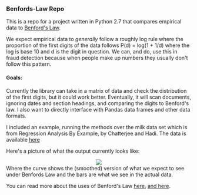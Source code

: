 ### Benfords-Law Repo

This is a repo for a project written in Python 2.7 that compares empirical data to [Benford's Law](https://en.wikipedia.org/wiki/Benford%27s_law).

We expect empirical data to *generally* follow a roughly log rule where the proportion of the first digits of the data follows P(d) = log(1 + 1/d) where the log is base 10 and d is the digit in question. We can, and do, use this in fraud detection because when people make up numbers they usually don't follow this pattern.

#### Goals:
Currently the library can take in a matrix of data and check the distribution of the first digits, but it could work better. Eventually, it will scan documents, ignoring dates and section headings, and comparing the digits to Benford's law. I also want to directly interface with Pandas data frames and other data formats.

I included an example, running the methods over the milk data set which is from Regression Analysis By Example, by Chatterjee and Hadi. The data is available [here](http://www1.aucegypt.edu/faculty/hadi/RABE5/Data5/P004.txt)

Here's a picture of what the output currently looks like:

<div style = "text-align:center"><img src = "https://github.com/evancolvin/Benfords-Law/blob/master/benford_example.png" /></div>
<!---
![alt text](https://github.com/evancolvin/Benfords-Law/blob/master/benford_example.png)
--->
Where the curve shows the (smoothed) version of what we expect to see under Benfords Law and the bars are what we see in the actual data.

You can read more about the uses of Benford's Law [here](http://www.journalofaccountancy.com/issues/1999/may/nigrini.html), [and here](http://mathworld.wolfram.com/BenfordsLaw.html).
